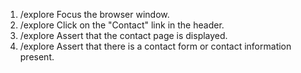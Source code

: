 1. /explore Focus the browser window.
2. /explore Click on the "Contact" link in the header.
3. /explore Assert that the contact page is displayed.
4. /explore Assert that there is a contact form or contact information present.